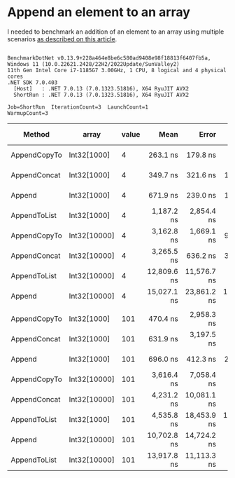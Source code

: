 # Append an element to an array

I needed to benchmark an addition of an element to an array using multiple scenarios [as described on this article](https://www.techiedelight.com/add-new-elements-array-csharp/).


```

BenchmarkDotNet v0.13.9+228a464e8be6c580ad9408e98f18813f6407fb5a, Windows 11 (10.0.22621.2428/22H2/2022Update/SunValley2)
11th Gen Intel Core i7-1185G7 3.00GHz, 1 CPU, 8 logical and 4 physical cores
.NET SDK 7.0.403
  [Host]   : .NET 7.0.13 (7.0.1323.51816), X64 RyuJIT AVX2
  ShortRun : .NET 7.0.13 (7.0.1323.51816), X64 RyuJIT AVX2

Job=ShortRun  IterationCount=3  LaunchCount=1  
WarmupCount=3  

```
| Method       | array        | value | Mean        | Error       | StdDev      | StdErr    | Min         | Max         | Op/s        | Ratio | Gen0    | Gen1   | Allocated | Alloc Ratio |
|------------- |------------- |------ |------------:|------------:|------------:|----------:|------------:|------------:|------------:|------:|--------:|-------:|----------:|------------:|
| AppendCopyTo | Int32[1000]  | 4     |    263.1 ns |    179.8 ns |     9.85 ns |   5.69 ns |    255.7 ns |    274.3 ns | 3,801,011.8 |  0.39 |  0.6423 |      - |   3.94 KB |        1.00 |
| AppendConcat | Int32[1000]  | 4     |    349.7 ns |    321.6 ns |    17.63 ns |  10.18 ns |    332.7 ns |    367.9 ns | 2,859,280.8 |  0.52 |  0.6657 |      - |   4.08 KB |        1.04 |
| Append       | Int32[1000]  | 4     |    671.9 ns |    239.0 ns |    13.10 ns |   7.56 ns |    664.3 ns |    687.1 ns | 1,488,209.0 |  1.00 |  0.6418 |      - |   3.94 KB |        1.00 |
| AppendToList | Int32[1000]  | 4     |  1,187.2 ns |  2,854.4 ns |   156.46 ns |  90.33 ns |  1,009.7 ns |  1,305.3 ns |   842,329.8 |  1.77 |  2.5673 | 0.0916 |  15.73 KB |        4.00 |
| AppendCopyTo | Int32[10000] | 4     |  3,162.8 ns |  1,669.1 ns |    91.49 ns |  52.82 ns |  3,081.9 ns |  3,262.1 ns |   316,180.3 |  4.71 |  6.3286 |      - |  39.09 KB |        9.93 |
| AppendConcat | Int32[10000] | 4     |  3,265.5 ns |    636.2 ns |    34.87 ns |  20.13 ns |  3,225.3 ns |  3,287.0 ns |   306,228.5 |  4.86 |  6.3667 |      - |  39.23 KB |        9.96 |
| AppendToList | Int32[10000] | 4     | 12,809.6 ns | 11,576.7 ns |   634.56 ns | 366.36 ns | 12,419.6 ns | 13,541.8 ns |    78,066.5 | 19.07 | 25.4211 | 5.6458 | 156.36 KB |       39.71 |
| Append       | Int32[10000] | 4     | 15,027.1 ns | 23,861.2 ns | 1,307.91 ns | 755.12 ns | 13,936.3 ns | 16,477.1 ns |    66,546.4 | 22.35 |  6.3171 |      - |  39.09 KB |        9.93 |
|              |              |       |             |             |             |           |             |             |             |       |         |        |           |             |
| AppendCopyTo | Int32[1000]  | 101   |    470.4 ns |  2,958.3 ns |   162.16 ns |  93.62 ns |    376.6 ns |    657.7 ns | 2,125,764.3 |  0.67 |  0.6423 |      - |   3.94 KB |        1.00 |
| AppendConcat | Int32[1000]  | 101   |    631.9 ns |  3,197.5 ns |   175.27 ns | 101.19 ns |    493.7 ns |    829.0 ns | 1,582,582.6 |  0.90 |  0.6657 |      - |   4.08 KB |        1.04 |
| Append       | Int32[1000]  | 101   |    696.0 ns |    412.3 ns |    22.60 ns |  13.05 ns |    674.7 ns |    719.7 ns | 1,436,758.2 |  1.00 |  0.6409 |      - |   3.94 KB |        1.00 |
| AppendCopyTo | Int32[10000] | 101   |  3,616.4 ns |  7,058.4 ns |   386.90 ns | 223.37 ns |  3,171.0 ns |  3,869.4 ns |   276,519.7 |  5.21 |  6.3286 |      - |  39.09 KB |        9.93 |
| AppendConcat | Int32[10000] | 101   |  4,231.2 ns | 10,081.1 ns |   552.58 ns | 319.03 ns |  3,802.7 ns |  4,854.8 ns |   236,341.7 |  6.10 |  6.3667 |      - |  39.23 KB |        9.96 |
| AppendToList | Int32[1000]  | 101   |  4,535.8 ns | 18,453.9 ns | 1,011.52 ns | 584.00 ns |  3,377.9 ns |  5,247.7 ns |   220,467.8 |  6.55 |  2.5673 | 0.0916 |  15.73 KB |        4.00 |
| Append       | Int32[10000] | 101   | 10,702.8 ns | 14,724.2 ns |   807.08 ns | 465.97 ns |  9,832.8 ns | 11,427.1 ns |    93,433.4 | 15.41 |  6.3248 |      - |  39.09 KB |        9.93 |
| AppendToList | Int32[10000] | 101   | 13,917.8 ns | 11,113.3 ns |   609.16 ns | 351.70 ns | 13,405.3 ns | 14,591.3 ns |    71,850.4 | 19.99 | 25.4211 | 5.6458 | 156.36 KB |       39.71 |
